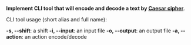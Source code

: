 **Implement CLI tool that will encode and decode a text by [Caesar cipher](https://en.wikipedia.org/wiki/Caesar_cipher)**.

CLI tool usage (short alias and full name):

  **-s, --shift**: a shift
  **-i, --input**: an input file
  **-o, --output**: an output file
  **-a, --action**: an action encode/decode

